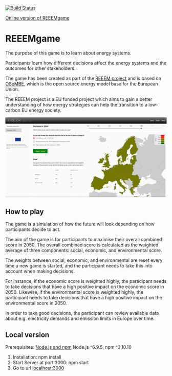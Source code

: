 [![Build Status](https://travis-ci.com/ReeemProject/reeemgame.svg?branch=master)](https://travis-ci.com/ReeemProject/reeemgame)

[Online version of REEEMgame](https://game.reeem.org)

# REEEMgame
The purpose of this game is to learn about energy systems.

Participants learn how different decisions affect the energy systems and the outcomes for other stakeholders.

The game has been created as part of the [REEEM project](http://www.reeem.org/) and is based on [OSeMBE](http://www.osemosys.org/osembe.html), which is the open source energy model base for the European Union.

The REEEM project is a EU funded project which aims to gain a better understanding of how energy strategies can help the transition to a low-carbon EU energy society.

![screenshot](reeemGame_screenshot.png)

## How to play
The game is a simulation of how the future will look depending on how participants decide to act. 

The aim of the game is for participants to maximise their overall combined score in 2050. The overall combined score is calculated as the weighted average of three components: social, economic, and environmental score.

The weights between social, economic, and environmental are reset every time a new game is started, and the participant needs to take this into account when making decisions.

For instance, if the economic score is weighted highly, the participant needs to take decisions that have a high positive impact on the economic score in 2050. Likewise, if the environmental score is weighted highly, the participant needs to take decisions that have a high positive impact on the environmental score in 2050.

In order to take good decisions, the participant can review available data about e.g. electricity demands and emission limits in Europe over time.

## Local version

Prerequisites: [Node.js and npm](https://nodejs.org/en/download/)  Node.js ^6.9.5, npm ^3.10.10

1. Installation: npm install
2. Start Server at port 3000: npm start
3. Go to url [localhost:3000](http://localhost:3000)
